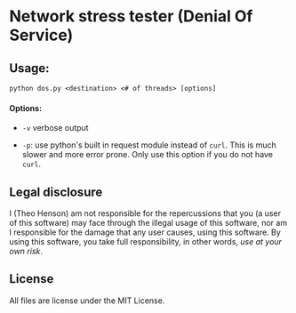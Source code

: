 # Network stress tester (Denial Of Service)

## Usage:

```
python dos.py <destination> <# of threads> [options]
```

#### Options:

* `-v` verbose output

* `-p`: use python's built in request module instead of `curl`.
This is much slower and more error prone. Only use this option if you do not have `curl`.

## Legal disclosure

I (Theo Henson) am not responsible for the repercussions that you (a user of this software) may face through the illegal usage of this software, nor am I responsible for the damage that any user causes, using this software. By using this software, you take full responsibility, in other words, *use at your own risk*.

## License

All files are license under the MIT License.
